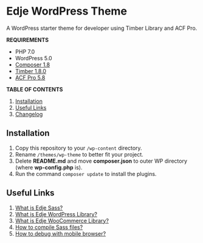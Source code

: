 # Edje WordPress Theme

A WordPress starter theme for developer using Timber Library and ACF Pro.

**REQUIREMENTS**

- PHP 7.0
- WordPress 5.0
- [Composer 1.8](https://getcomposer.org/)
- [Timber 1.8.0](https://wordpress.org/plugins/timber-library/)
- [ACF Pro 5.8]((https://www.advancedcustomfields.com/).)

**TABLE OF CONTENTS**

1. [Installation](#installation)
1. [Useful Links](#useful-links)
1. [Changelog](https://github.com/hrsetyono/edje-wp-theme/wiki/Changelog)

## Installation

1. Copy this repository to your `/wp-content` directory.
1. Rename `/themes/wp-theme` to better fit your project.
1. Delete **README.md** and move **composer.json** to outer WP directory (where **wp-config.php** is).
1. Run the command `composer update` to install the plugins.

## Useful Links

1. [What is Edje Sass?](https://github.com/hrsetyono/edje/wiki)
1. [What is Edje WordPress Library?](https://github.com/hrsetyono/edje-wp-library)
1. [What is Edje WooCommerce Library?](https://github.com/hrsetyono/edje-wc-library)
1. [How to compile Sass files?](https://github.com/hrsetyono/edje/wiki#installation)
1. [How to debug with mobile browser?](https://github.com/hrsetyono/generator-edje/wiki/My-Workflow#debugging-in-mobile)